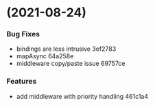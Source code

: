 #  (2021-08-24)


### Bug Fixes

* bindings are less intrusive 3ef2783
* mapAsync 64a258e
* middleware copy/paste issue 69757ce


### Features

* add middleware with priority handling 461c1a4



